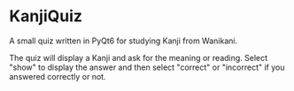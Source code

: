 # KanjiQuiz
A small quiz written in PyQt6 for studying Kanji from Wanikani.

The quiz will display a Kanji and ask for the meaning or reading. Select "show" to display the answer and then select "correct" or "incorrect" if you answered correctly or not.
